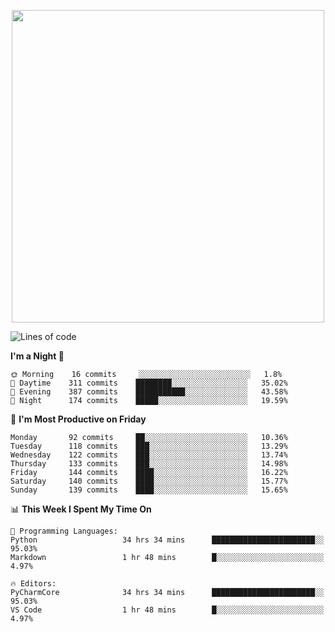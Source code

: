 <!--

[![Hits](https://hits.seeyoufarm.com/api/count/incr/badge.svg?url=https%3A%2F%2Fgithub.com/sangm1n)](https://hits.seeyoufarm.com) 
[![Repos Badge](https://badges.pufler.dev/repos/sangm1n)](https://badges.pufler.dev)
[![Github Badge](http://img.shields.io/badge/-github-black?style=flat-square&logo=github&logoColor=white&link=https:https://github.com/sangm1n/)](https://github.com/sangm1n/)
[![Netlify Badge](https://img.shields.io/badge/-TIL-00C7B7?style=flat-square&logo=Netlify&logoColor=white&link=https://sangminlog.netlify.com)](https://sangminlog.netlify.com)
[![Hugo Badge](https://img.shields.io/badge/-techblog-FF4088?style=flat-square&logo=Hugo&logoColor=white&link=https://sangm1n.github.io)](https://sangm1n.github.io)
[![Mail Badge](http://img.shields.io/badge/-mail-D14836?style=flat-square&logo=Gmail&logoColor=white&link=mailto:dltkd96als@naver.com)](mailto:dltkd96als@naver.com/)

![Lines of code](https://img.shields.io/badge/From%20Hello%20World%20I%27ve%20Written-3.9%20million%20lines%20of%20code-blue)
-->

<!--  -->

<p align="center">
  <a href="https://sangm1n.github.io/">
    <img src="https://user-images.githubusercontent.com/46131688/100516133-08bf3880-31c5-11eb-97ce-0548a7b3a35a.png" width="500">
  </a>
</p>

<!--START_SECTION:waka-->
![Lines of code](https://img.shields.io/badge/From%20Hello%20World%20I%27ve%20Written-3.4%20million%20lines%20of%20code-blue)

**I'm a Night 🦉** 

```text
🌞 Morning    16 commits     ░░░░░░░░░░░░░░░░░░░░░░░░░   1.8% 
🌆 Daytime    311 commits    ████████░░░░░░░░░░░░░░░░░   35.02% 
🌃 Evening    387 commits    ███████████░░░░░░░░░░░░░░   43.58% 
🌙 Night      174 commits    █████░░░░░░░░░░░░░░░░░░░░   19.59%

```
📅 **I'm Most Productive on Friday** 

```text
Monday       92 commits     ██░░░░░░░░░░░░░░░░░░░░░░░   10.36% 
Tuesday      118 commits    ███░░░░░░░░░░░░░░░░░░░░░░   13.29% 
Wednesday    122 commits    ███░░░░░░░░░░░░░░░░░░░░░░   13.74% 
Thursday     133 commits    ███░░░░░░░░░░░░░░░░░░░░░░   14.98% 
Friday       144 commits    ████░░░░░░░░░░░░░░░░░░░░░   16.22% 
Saturday     140 commits    ████░░░░░░░░░░░░░░░░░░░░░   15.77% 
Sunday       139 commits    ████░░░░░░░░░░░░░░░░░░░░░   15.65%

```


📊 **This Week I Spent My Time On** 

```text
💬 Programming Languages: 
Python                   34 hrs 34 mins      ███████████████████████░░   95.03% 
Markdown                 1 hr 48 mins        █░░░░░░░░░░░░░░░░░░░░░░░░   4.97%

🔥 Editors: 
PyCharmCore              34 hrs 34 mins      ███████████████████████░░   95.03% 
VS Code                  1 hr 48 mins        █░░░░░░░░░░░░░░░░░░░░░░░░   4.97%

```


<!--END_SECTION:waka-->


<!--
**sangm1n/sangm1n** is a ✨ _special_ ✨ repository because its `README.md` (this file) appears on your GitHub profile.

Here are some ideas to get you started:

- 🔭 I’m currently working on ...
- 🌱 I’m currently learning ...
- 👯 I’m looking to collaborate on ...
- 🤔 I’m looking for help with ...
- 💬 Ask me about ...
- 📫 How to reach me: ...
- 😄 Pronouns: ...
- ⚡ Fun fact: ...

https://shields.io/
-->


